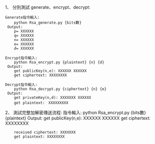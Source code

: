 1、	分別測試 generate、encrypt、decrypt:

	Generate指令輸入:
		python Rsa_generate.py {bits數}
	 Output:
		p= XXXXXX
		q= XXXXXX
		n= XXXXXX
		e= XXXXXX
		d= XXXXXX

	Encrypt指令輸入:
		python Rsa_encrypt.py {plaintext} {n} {d}
	 Output:
		get publicKey(n,e): XXXXXX XXXXXX
		get ciphertext: XXXXXXXX

	Decrypt指令輸入:
		python Rsa_decrypt.py {ciphertext} {n} {e}
	 Output:
		get privateKey(n,d): XXXXXXX XXXXXX
		get plaintext:　XXXXXXXXX

2、 	測試完整加解密傳送流程:
	指令輸入:
		python Rsa_encrypt.py {bits數} {plaintext}
	Output:
		get publicKey(n,e): XXXXXX XXXXXX
		get ciphertext: XXXXXXXX

		received ciphertest: XXXXXXX
		get plaintext: XXXXXXXX
